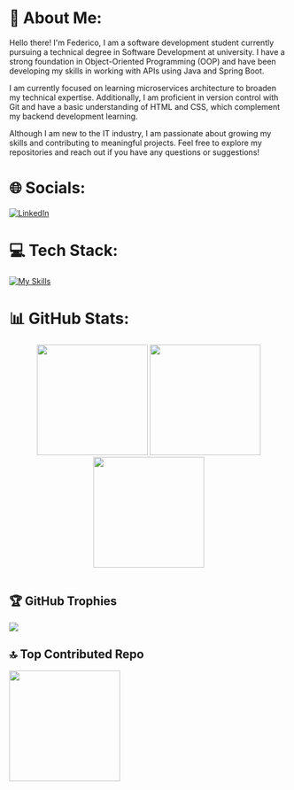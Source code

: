 # 💫 About Me:
Hello there! I'm Federico, I am a software development student currently pursuing a technical degree in Software Development at university. I have a strong foundation in Object-Oriented Programming (OOP) and have been developing my skills in working with APIs using Java and Spring Boot.

I am currently focused on learning microservices architecture to broaden my technical expertise. Additionally, I am proficient in version control with Git and have a basic understanding of HTML and CSS, which complement my backend development learning.

Although I am new to the IT industry, I am passionate about growing my skills and contributing to meaningful projects. Feel free to explore my repositories and reach out if you have any questions or suggestions!
<br>

# 🌐 Socials:
[![LinkedIn](https://img.shields.io/badge/LinkedIn-%230077B5.svg?logo=linkedin&logoColor=white&style=for-the-badge)](https://www.linkedin.com/in/federicodavidsala/)
<br>

# 💻 Tech Stack:
[![My Skills](https://skillicons.dev/icons?i=java,spring,maven,idea,vscode,js,ts,html,css,mysql,postgres,c,cpp,git,postman,windows)](https://skillicons.dev)
<br>

# 📊 GitHub Stats:
<div align=center>
  <img height=200  src="https://github-readme-stats.vercel.app/api/top-langs/?username=fededavs&theme=tokyonight&hide_border=true&include_all_commits=false&count_private=false&layout=compact"/>
  <img height=200  src="https://github-readme-stats.vercel.app/api?username=fededavs&theme=tokyonight&hide_border=true&include_all_commits=false&count_private=false"/>
  <img height=200  src="https://github-readme-streak-stats.herokuapp.com/?user=fededavs&theme=tokyonight&hide_border=true"/>
</div>
<br>

## 🏆 GitHub Trophies
![](https://github-profile-trophy.vercel.app/?username=fededavs&theme=tokyonight&no-frame=true&no-bg=false&margin-w=4)

## 🔝 Top Contributed Repo
<img height=200 src="https://github-contributor-stats.vercel.app/api?username=fededavs&limit=&theme=tokyonight&hide_border=true&combine_all_yearly_contributions=true"/>
